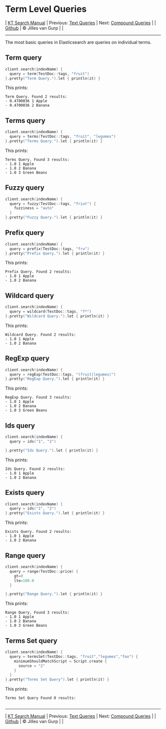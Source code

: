 # Term Level Queries 

| [KT Search Manual](README.md) | Previous: [Text Queries](TextQueries.md) | Next: [Compound Queries](CompoundQueries.md) |
| [Github](https://github.com/jillesvangurp/kt-search) | &copy; Jilles van Gurp |  |

---                

The most basic queries in Elasticsearch are queries on individual terms.

## Term query

```kotlin
client.search(indexName) {
  query = term(TestDoc::tags, "fruit")
}.pretty("Term Query.").let { println(it) }
```

This prints:
 
```
Term Query. Found 2 results:
- 0.4700036 1 Apple
- 0.4700036 2 Banana

```

## Terms query

```kotlin
client.search(indexName) {
  query = terms(TestDoc::tags, "fruit", "legumes")
}.pretty("Terms Query.").let { println(it) }
```

This prints:
 
```
Terms Query. Found 3 results:
- 1.0 1 Apple
- 1.0 2 Banana
- 1.0 3 Green Beans

```

## Fuzzy query

```kotlin
client.search(indexName) {
  query = fuzzy(TestDoc::tags, "friut") {
    fuzziness = "auto"
  }
}.pretty("Fuzzy Query.").let { println(it) }
```

## Prefix query

```kotlin
client.search(indexName) {
  query = prefix(TestDoc::tags, "fru")
}.pretty("Prefix Query.").let { println(it) }
```

This prints:
 
```
Prefix Query. Found 2 results:
- 1.0 1 Apple
- 1.0 2 Banana

```

## Wildcard query

```kotlin
client.search(indexName) {
  query = wildcard(TestDoc::tags, "f*")
}.pretty("Wildcard Query.").let { println(it) }
```

This prints:
 
```
Wildcard Query. Found 2 results:
- 1.0 1 Apple
- 1.0 2 Banana

```

## RegExp query

```kotlin
client.search(indexName) {
  query = regExp(TestDoc::tags, "(fruit|legumes)")
}.pretty("RegExp Query.").let { println(it) }
```

This prints:
 
```
RegExp Query. Found 3 results:
- 1.0 1 Apple
- 1.0 2 Banana
- 1.0 3 Green Beans

```

## Ids query

```kotlin
client.search(indexName) {
  query = ids("1", "2")

}.pretty("Ids Query.").let { println(it) }
```

This prints:
 
```
Ids Query. Found 2 results:
- 1.0 1 Apple
- 1.0 2 Banana

```

## Exists query

```kotlin
client.search(indexName) {
  query = ids("1", "2")
}.pretty("Exists Query.").let { println(it) }
```

This prints:
 
```
Exists Query. Found 2 results:
- 1.0 1 Apple
- 1.0 2 Banana

```

## Range query

```kotlin
client.search(indexName) {
  query = range(TestDoc::price) {
    gt=0
    lte=100.0
  }

}.pretty("Range Query.").let { println(it) }
```

This prints:
 
```
Range Query. Found 3 results:
- 1.0 1 Apple
- 1.0 2 Banana
- 1.0 3 Green Beans

```

## Terms Set query

```kotlin
client.search(indexName) {
  query = termsSet(TestDoc::tags, "fruit","legumes","foo") {
    minimumShouldMatchScript = Script.create {
      source = "2"
    }
  }
}.pretty("Terms Set Query").let { println(it) }
```

This prints:
 
```
Terms Set Query Found 0 results:


```



---

| [KT Search Manual](README.md) | Previous: [Text Queries](TextQueries.md) | Next: [Compound Queries](CompoundQueries.md) |
| [Github](https://github.com/jillesvangurp/kt-search) | &copy; Jilles van Gurp |  |